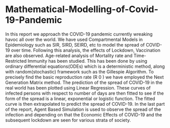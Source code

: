 # Mathematical-Modelling-of-Covid-19-Pandemic
In this report we approach the COVID-19 pandemic currently wreaking havoc all over the world. We have used Compartmental Models in Epidemiology such as SIR, SIRD, SEIRD, etc to model the spread of COVID-19 over time. Following this analysis, the effects of Lockdown, Vaccination are also observed. Age-related analysis of Mortality rate and Time-Restricted Immunity has been studied. This has been done by using ordinary differential equations(ODEs) which is a deterministic method, along with random(stochastic) framework such as the Gillespie Algorithm. To precisely find the basic reproduction rate (R 0 ) we have employed the Next Generation Matrix method. The prediction of the spread of COVID-19 in the real world has been plotted using Linear Regression. These curves of infected persons with respect to number of days are then fitted to see if the form of the spread is a linear, exponential or logistic function. The fitted curve is then extrapolated to predict the spread of COVID-19. In the last part of the report, Agent Based Simulation is used to observe the spread of the infection and depending on that the Economic Effects of COVID-19 and the subsequent lockdown are seen for various strata of society.
